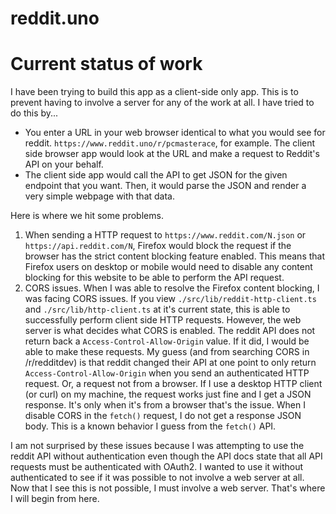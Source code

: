 # reddit.uno
 
# Current status of work

I have been trying to build this app as a client-side only app. This is to prevent having to involve a server for any of the work at all. I have tried to do this by...

* You enter a URL in your web browser identical to what you would see for reddit. `https://www.reddit.uno/r/pcmasterace`, for example. The client side browser app would look at the URL and make a request to Reddit's API on your behalf. 
* The client side app would call the API to get JSON for the given endpoint that you want. Then, it would parse the JSON and render a very simple webpage with that data. 

Here is where we hit some problems. 
1. When sending a HTTP request to `https://www.reddit.com/N.json` or `https://api.reddit.com/N`, Firefox would block the request if the browser has the strict content blocking feature enabled. This means that Firefox users on desktop or mobile would need to disable any content blocking for this website to be able to perform the API request. 
2. CORS issues. When I was able to resolve the Firefox content blocking, I was facing CORS issues. If you view `./src/lib/reddit-http-client.ts` and `./src/lib/http-client.ts` at it's current state, this is able to successfully perform client side HTTP requests. However, the web server is what decides what CORS is enabled. The reddit API does not return back a `Access-Control-Allow-Origin` value. If it did, I would be able to make these requests. My guess (and from searching CORS in /r/redditdev) is that reddit changed their API at one point to only return `Access-Control-Allow-Origin` when you send an authenticated HTTP request. Or, a request not from a browser. If I use a desktop HTTP client (or curl) on my machine, the request works just fine and I get a JSON response. It's only when it's from a browser that's the issue. When I disable CORS in the `fetch()` request, I do not get a response JSON body. This is a known behavior I guess from the `fetch()` API. 

I am not surprised by these issues because I was attempting to use the reddit API without authentication even though the API docs state that all API requests must be authenticated with OAuth2. I wanted to use it without authenticated to see if it was possible to not involve a web server at all. Now that I see this is not possible, I must involve a web server. That's where I will begin from here. 